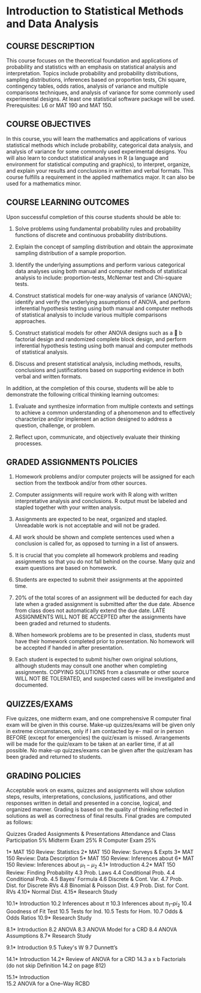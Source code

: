 # Introduction to Statistical Methods and Data Analysis

## COURSE DESCRIPTION
This course focuses on the theoretical foundation and applications of probability and statistics with an emphasis on statistical analysis and interpretation. Topics include probability and probability distributions, sampling distributions, inferences based on proportion tests, Chi square, contingency tables, odds ratios, analysis of variance and multiple comparisons techniques, and analysis of variance for some commonly used experimental designs. At least one statistical software package will be used. Prerequisites: L6 or MAT 190 and MAT 150.


## COURSE OBJECTIVES
In this course, you will learn the mathematics and applications of various statistical methods which include probability, categorical data analysis, and analysis of variance for some commonly used experimental designs. You will also learn to conduct statistical analyses in R (a language and environment for statistical computing and graphics), to interpret, organize, and explain your results and conclusions in written and verbal formats.
This course fulfills a requirement in the applied mathematics major. It can also be used for a mathematics minor.


## COURSE LEARNING OUTCOMES
Upon successful completion of this course students should be able to:

1. Solve problems using fundamental probability rules and probability functions of discrete and
continuous probability distributions.

2. Explain the concept of sampling distribution and obtain the approximate sampling distribution of a
sample proportion.

3. Identify the underlying assumptions and perform various categorical data analyses using both
manual and computer methods of statistical analysis to include: proportion-tests, McNemar test
and Chi-square tests.

4. Construct statistical models for one-way analysis of variance (ANOVA); identify and verify the
underlying assumptions of ANOVA, and perform inferential hypothesis testing using both manual
and computer methods of statistical analysis to include various multiple comparisons approaches.

5. Construct statistical models for other ANOVA designs such as a  b factorial design and randomized
complete block design, and perform inferential hypothesis testing using both manual and
computer methods of statistical analysis.


6. Discuss and present statistical analysis, including methods, results, conclusions and justifications
based on supporting evidence in both verbal and written formats.




In addition, at the completion of this course, students will be able to demonstrate the following critical thinking learning outcomes:

1. Evaluate and synthesize information from multiple contexts and settings to achieve a common understanding of a phenomenon and to effectively characterize and/or implement an action designed to address a question, challenge, or problem.

2. Reflect upon, communicate, and objectively evaluate their thinking processes.



## GRADED ASSIGNMENTS POLICIES

1. Homework problems and/or computer projects will be assigned for each section from the textbook
and/or from other sources.

2. Computer assignments will require work with R along with written interpretative analysis and
conclusions. R output must be labeled and stapled together with your written analysis.

3. Assignments are expected to be neat, organized and stapled. Unreadable work is not acceptable and will not be graded.

4. All work should be shown and complete sentences used when a conclusion is called for, as opposed to turning in a list of answers.

5. It is crucial that you complete all homework problems and reading assignments so that you do not fall behind on the course. Many quiz and exam questions are based on homework.

6. Students are expected to submit their assignments at the appointed time.

7. 20% of the total scores of an assignment will be deducted for each day late when a graded
assignment is submitted after the due date. Absence from class does not automatically extend the due date. LATE ASSIGNMENTS WILL NOT BE ACCEPTED after the assignments have been graded and returned to students.

8. When homework problems are to be presented in class, students must have their homework completed prior to presentation. No homework will be accepted if handed in after presentation.

9. Each student is expected to submit his/her own original solutions, although students may consult one another when completing assignments. COPYING SOLUTIONS from a classmate or other source WILL NOT BE TOLERATED, and suspected cases will be investigated and documented.



## QUIZZES/EXAMS
Five quizzes, one midterm exam, and one comprehensive R computer final exam will be given in this course. Make-up quizzes/exams will be given only in extreme circumstances, only if I am contacted by e- mail or in person BEFORE (except for emergencies) the quiz/exam is missed. Arrangements will be made for the quiz/exam to be taken at an earlier time, if at all possible. No make-up quizzes/exams can be given after the quiz/exam has been graded and returned to students.


## GRADING POLICIES
Acceptable work on exams, quizzes and assignments will show solution steps, results, interpretations, conclusions, justifications, and other responses written in detail and presented in a concise, logical, and organized manner. Grading is based on the quality of thinking reflected in solutions as well as correctness of final results. Final grades are computed as follows:
 
Quizzes
Graded Assignments & Presentations 
Attendance and Class Participation 5%
Midterm Exam 25% 
R Computer Exam 25%



1* MAT 150 Review: Statistics
2* MAT 150 Review: Surveys & Expts
3* MAT 150 Review: Data Description
5* MAT 150 Review: Inferences about
6* MAT 150 Review: Inferences about $\mu_1 - \mu_2$
4.1* Introduction
4.2* MAT 150 Review: Finding Probability
4.3 Prob. Laws
4.4 Conditional Prob.
4.4 Conditional Prob.
4.5 Bayes’ Formula
4.6 Discrete & Cont. Var.
4.7 Prob. Dist. for Discrete RVs
4.8 Binomial & Poisson Dist.
4.9 Prob. Dist. for Cont. RVs
4.10* Normal Dist. 
4.15* Research Study

10.1* Introduction
10.2 Inferences about $\pi$
10.3 Inferences about $\pi_1–pi_2$
10.4 Goodness of Fit Test
10.5 Tests for Ind.
10.5 Tests for Hom. 
10.7 Odds & Odds Ratios
10.9* Research Study

8.1* Introduction
8.2 ANOVA
8.3 ANOVA Model for a CRD 8.4 ANOVA Assumptions 
8.7* Research Study

9.1* Introduction 
9.5 Tukey's W 
9.7 Dunnett’s

14.1* Introduction
14.2* Review of ANOVA for a CRD
14.3 a x b Factorials
(do not skip Definition 14.2 on page 812)

15.1* Introduction  
15.2 ANOVA for a One–Way RCBD



